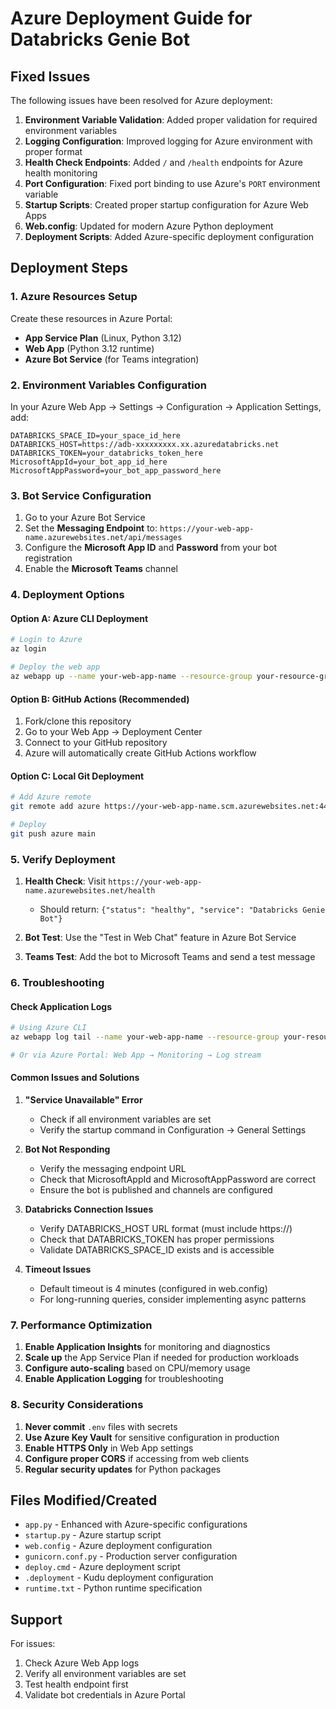 # Azure Deployment Guide for Databricks Genie Bot

## Fixed Issues

The following issues have been resolved for Azure deployment:

1. **Environment Variable Validation**: Added proper validation for required environment variables
2. **Logging Configuration**: Improved logging for Azure environment with proper format
3. **Health Check Endpoints**: Added `/` and `/health` endpoints for Azure health monitoring
4. **Port Configuration**: Fixed port binding to use Azure's `PORT` environment variable
5. **Startup Scripts**: Created proper startup configuration for Azure Web Apps
6. **Web.config**: Updated for modern Azure Python deployment
7. **Deployment Scripts**: Added Azure-specific deployment configuration

## Deployment Steps

### 1. Azure Resources Setup

Create these resources in Azure Portal:

- **App Service Plan** (Linux, Python 3.12)
- **Web App** (Python 3.12 runtime)
- **Azure Bot Service** (for Teams integration)

### 2. Environment Variables Configuration

In your Azure Web App → Settings → Configuration → Application Settings, add:

```
DATABRICKS_SPACE_ID=your_space_id_here
DATABRICKS_HOST=https://adb-xxxxxxxxx.xx.azuredatabricks.net
DATABRICKS_TOKEN=your_databricks_token_here
MicrosoftAppId=your_bot_app_id_here
MicrosoftAppPassword=your_bot_app_password_here
```

### 3. Bot Service Configuration

1. Go to your Azure Bot Service
2. Set the **Messaging Endpoint** to: `https://your-web-app-name.azurewebsites.net/api/messages`
3. Configure the **Microsoft App ID** and **Password** from your bot registration
4. Enable the **Microsoft Teams** channel

### 4. Deployment Options

#### Option A: Azure CLI Deployment
```bash
# Login to Azure
az login

# Deploy the web app
az webapp up --name your-web-app-name --resource-group your-resource-group --runtime "PYTHON:3.12"
```

#### Option B: GitHub Actions (Recommended)
1. Fork/clone this repository
2. Go to your Web App → Deployment Center
3. Connect to your GitHub repository
4. Azure will automatically create GitHub Actions workflow

#### Option C: Local Git Deployment
```bash
# Add Azure remote
git remote add azure https://your-web-app-name.scm.azurewebsites.net:443/your-web-app-name.git

# Deploy
git push azure main
```

### 5. Verify Deployment

1. **Health Check**: Visit `https://your-web-app-name.azurewebsites.net/health`
   - Should return: `{"status": "healthy", "service": "Databricks Genie Bot"}`

2. **Bot Test**: Use the "Test in Web Chat" feature in Azure Bot Service

3. **Teams Test**: Add the bot to Microsoft Teams and send a test message

### 6. Troubleshooting

#### Check Application Logs
```bash
# Using Azure CLI
az webapp log tail --name your-web-app-name --resource-group your-resource-group

# Or via Azure Portal: Web App → Monitoring → Log stream
```

#### Common Issues and Solutions

1. **"Service Unavailable" Error**
   - Check if all environment variables are set
   - Verify the startup command in Configuration → General Settings

2. **Bot Not Responding**
   - Verify the messaging endpoint URL
   - Check that MicrosoftAppId and MicrosoftAppPassword are correct
   - Ensure the bot is published and channels are configured

3. **Databricks Connection Issues**
   - Verify DATABRICKS_HOST URL format (must include https://)
   - Check that DATABRICKS_TOKEN has proper permissions
   - Validate DATABRICKS_SPACE_ID exists and is accessible

4. **Timeout Issues**
   - Default timeout is 4 minutes (configured in web.config)
   - For long-running queries, consider implementing async patterns

### 7. Performance Optimization

1. **Enable Application Insights** for monitoring and diagnostics
2. **Scale up** the App Service Plan if needed for production workloads
3. **Configure auto-scaling** based on CPU/memory usage
4. **Enable Application Logging** for troubleshooting

### 8. Security Considerations

1. **Never commit** `.env` files with secrets
2. **Use Azure Key Vault** for sensitive configuration in production
3. **Enable HTTPS Only** in Web App settings
4. **Configure proper CORS** if accessing from web clients
5. **Regular security updates** for Python packages

## Files Modified/Created

- `app.py` - Enhanced with Azure-specific configurations
- `startup.py` - Azure startup script
- `web.config` - Azure deployment configuration
- `gunicorn.conf.py` - Production server configuration
- `deploy.cmd` - Azure deployment script
- `.deployment` - Kudu deployment configuration
- `runtime.txt` - Python runtime specification

## Support

For issues:
1. Check Azure Web App logs
2. Verify all environment variables are set
3. Test health endpoint first
4. Validate bot credentials in Azure Portal